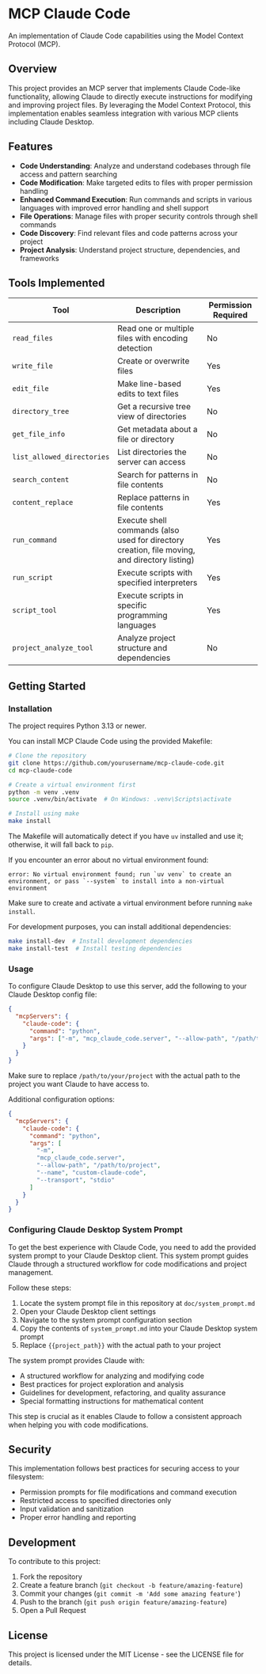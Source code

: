 # MCP Claude Code

An implementation of Claude Code capabilities using the Model Context Protocol (MCP).

## Overview

This project provides an MCP server that implements Claude Code-like functionality, allowing Claude to directly execute instructions for modifying and improving project files. By leveraging the Model Context Protocol, this implementation enables seamless integration with various MCP clients including Claude Desktop.

## Features

- **Code Understanding**: Analyze and understand codebases through file access and pattern searching
- **Code Modification**: Make targeted edits to files with proper permission handling
- **Enhanced Command Execution**: Run commands and scripts in various languages with improved error handling and shell support
- **File Operations**: Manage files with proper security controls through shell commands
- **Code Discovery**: Find relevant files and code patterns across your project
- **Project Analysis**: Understand project structure, dependencies, and frameworks

## Tools Implemented

| Tool | Description | Permission Required |
| ---- | ----------- | ------------------- |
| `read_files` | Read one or multiple files with encoding detection | No |
| `write_file` | Create or overwrite files | Yes |
| `edit_file` | Make line-based edits to text files | Yes |
| `directory_tree` | Get a recursive tree view of directories | No |
| `get_file_info` | Get metadata about a file or directory | No |
| `list_allowed_directories` | List directories the server can access | No |
| `search_content` | Search for patterns in file contents | No |
| `content_replace` | Replace patterns in file contents | Yes |
| `run_command` | Execute shell commands (also used for directory creation, file moving, and directory listing) | Yes |
| `run_script` | Execute scripts with specified interpreters | Yes |
| `script_tool` | Execute scripts in specific programming languages | Yes |
| `project_analyze_tool` | Analyze project structure and dependencies | No |

## Getting Started

### Installation

The project requires Python 3.13 or newer.

You can install MCP Claude Code using the provided Makefile:

```bash
# Clone the repository
git clone https://github.com/yourusername/mcp-claude-code.git
cd mcp-claude-code

# Create a virtual environment first
python -m venv .venv
source .venv/bin/activate  # On Windows: .venv\Scripts\activate

# Install using make
make install
```

The Makefile will automatically detect if you have `uv` installed and use it; otherwise, it will fall back to `pip`.

If you encounter an error about no virtual environment found:

```
error: No virtual environment found; run `uv venv` to create an environment, or pass `--system` to install into a non-virtual environment
```

Make sure to create and activate a virtual environment before running `make install`.

For development purposes, you can install additional dependencies:

```bash
make install-dev  # Install development dependencies
make install-test  # Install testing dependencies
```

### Usage

To configure Claude Desktop to use this server, add the following to your Claude Desktop config file:

```json
{
  "mcpServers": {
    "claude-code": {
      "command": "python",
      "args": ["-m", "mcp_claude_code.server", "--allow-path", "/path/to/your/project"]
    }
  }
}
```

Make sure to replace `/path/to/your/project` with the actual path to the project you want Claude to have access to.

Additional configuration options:

```json
{
  "mcpServers": {
    "claude-code": {
      "command": "python",
      "args": [
        "-m", 
        "mcp_claude_code.server", 
        "--allow-path", "/path/to/project",
        "--name", "custom-claude-code",
        "--transport", "stdio"
      ]
    }
  }
}
```

### Configuring Claude Desktop System Prompt

To get the best experience with Claude Code, you need to add the provided system prompt to your Claude Desktop client. This system prompt guides Claude through a structured workflow for code modifications and project management.

Follow these steps:

1. Locate the system prompt file in this repository at `doc/system_prompt.md`
2. Open your Claude Desktop client settings
3. Navigate to the system prompt configuration section
4. Copy the contents of `system_prompt.md` into your Claude Desktop system prompt
5. Replace `{{project_path}}` with the actual path to your project

The system prompt provides Claude with:
- A structured workflow for analyzing and modifying code
- Best practices for project exploration and analysis
- Guidelines for development, refactoring, and quality assurance
- Special formatting instructions for mathematical content

This step is crucial as it enables Claude to follow a consistent approach when helping you with code modifications.

## Security

This implementation follows best practices for securing access to your filesystem:
- Permission prompts for file modifications and command execution
- Restricted access to specified directories only
- Input validation and sanitization
- Proper error handling and reporting

## Development

To contribute to this project:

1. Fork the repository
2. Create a feature branch (`git checkout -b feature/amazing-feature`)
3. Commit your changes (`git commit -m 'Add some amazing feature'`)
4. Push to the branch (`git push origin feature/amazing-feature`)
5. Open a Pull Request

## License

This project is licensed under the MIT License - see the LICENSE file for details.